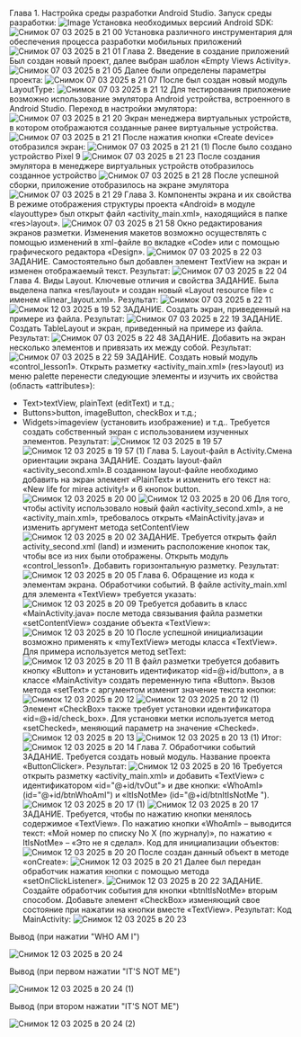 Глава 1. Настройка среды разработки Android Studio.
Запуск среды разработки:
![Image](https://github.com/user-attachments/assets/927061d0-ea46-4f92-8901-7180d42c42df)
Установка необходимых версиий Android SDK:
![Снимок 07 03 2025 в 21 00](https://github.com/user-attachments/assets/8740040a-1501-4d36-ba5a-b5cad0245f98)
Установка различного инструментария для обеспечения процесса разработки мобильных приложений
![Снимок 07 03 2025 в 21 01](https://github.com/user-attachments/assets/5c530f94-8170-474d-8dd0-79b65c179c14)
Глава 2. Введение в создание приложений
Был создан новый проект, далее выбран шаблон «Empty Views Activity».
![Снимок 07 03 2025 в 21 05](https://github.com/user-attachments/assets/2de85719-0383-494b-8ee6-4f9437ddbe4f)
Далее были определены параметры проекта:
![Снимок 07 03 2025 в 21 07](https://github.com/user-attachments/assets/df9496da-0788-4660-bb0e-94c3dca000c3)
После был создан новый модуль LayoutType:
![Снимок 07 03 2025 в 21 12](https://github.com/user-attachments/assets/b283d0c9-cb5b-407e-a77a-b17c78ae71f4)
Для тестирования приложение возможно использование эмулятора Android устройства, встроенного в Android Studio. Переход в настройки эмулятора:
![Снимок 07 03 2025 в 21 20](https://github.com/user-attachments/assets/02491afd-9495-488e-a9b9-9bc02fade081)
Экран менеджера виртуальных устройств, в котором отображаются созданные ранее виртуальные устройства.
![Снимок 07 03 2025 в 21 21](https://github.com/user-attachments/assets/1f9eb1b4-2209-46be-a349-132b93c6d3fc)
После нажатия кнопки «Create device» отобразился экран:
![Снимок 07 03 2025 в 21 21 (1)](https://github.com/user-attachments/assets/066c271b-5fa3-49fe-9bce-6eea85f0b3bd)
После было создано устройство Pixel 9
![Снимок 07 03 2025 в 21 23](https://github.com/user-attachments/assets/95e4b738-bd26-4387-9a69-dbcfb703b37d)
После создания эмулятора в менеджере виртуальных устройств отобразилось созданное устройство
![Снимок 07 03 2025 в 21 28](https://github.com/user-attachments/assets/94955a00-eb25-4d52-b8a6-e14e201cb67f)
После успешной сборки, приложение отобразилось на экране эмулятора
![Снимок 07 03 2025 в 21 29](https://github.com/user-attachments/assets/b67cf629-f59d-4308-be17-f3e7fae7d5a9)
Глава 3. Компоненты экрана и их свойства
В режиме отображения структуры проекта «Android» в модуле «layouttype» был открыт файл «activity_main.xml», находящийся в папке «res>layout».
![Снимок 07 03 2025 в 21 58](https://github.com/user-attachments/assets/b841f446-5f09-454c-8b72-4719eb20c568)
Окно редактирования экранов разметки. Изменения макетов возможно осуществлять с помощью изменений в xml-файле во вкладке «Сode» или с помощью графического редактора «Design».
![Снимок 07 03 2025 в 22 03](https://github.com/user-attachments/assets/f4847ce7-64ca-43e9-b6ac-14bf6c7a0d41)
ЗАДАНИЕ. Самостоятельно был добавлен элемент TextView на экран и изменен отображаемый текст. Результат:
![Снимок 07 03 2025 в 22 04](https://github.com/user-attachments/assets/8bedfe6d-4cca-4353-9b0f-f504f30181d5)
Глава 4. Виды Layout. Ключевые отличия и свойства
ЗАДАНИЕ. Была выделена папка «res/layout» и создан новый «Layout resource file» с именем «linear_layout.xml». Результат:
![Снимок 07 03 2025 в 22 11](https://github.com/user-attachments/assets/e162f11e-8d5d-4370-b528-b3d2c1b5d809)
![Снимок 12 03 2025 в 19 52](https://github.com/user-attachments/assets/87e81b39-a55a-4d83-8945-241f0fdd98ba)
ЗАДАНИЕ. Создать экран, приведенный на примере из файла. Результат:
![Снимок 07 03 2025 в 22 19](https://github.com/user-attachments/assets/f7ecf90d-80f6-4742-86a1-c5afb6244352)
ЗАДАНИЕ. Создать TableLayout и экран, приведенный на примере из файла. Результат:
![Снимок 07 03 2025 в 22 48](https://github.com/user-attachments/assets/f9bdf090-c4e8-4ecb-880d-dcd0555c327d)
ЗАДАНИЕ. Добавить на экран несколько элементов и привязать их между собой. Результат:
![Снимок 07 03 2025 в 22 59](https://github.com/user-attachments/assets/d48449e6-22a0-4865-9fec-4e64b00873c2)
ЗАДАНИЕ. Создать новый модуль «control_lesson1». Открыть разметку «activity_main.xml» (res>layout) из меню palette перенести следующие элементы и изучить их свойства (область «attributes»):
- Text>textView, plainText (editText) и т.д.;
- Buttons>button, imageButton, checkBox и т.д.;
- Widgets>imageview (установить изображение) и т.д..
Требуется создать собственный экран с использованием изученных элементов. Результат:
![Снимок 12 03 2025 в 19 57](https://github.com/user-attachments/assets/8a93d409-cb08-4b26-8021-7b08fa0cd151)
![Снимок 12 03 2025 в 19 57 (1)](https://github.com/user-attachments/assets/fa0c2b3f-a861-4edc-979d-250710c80c6a)
Глава 5. Layout-файл в Activity.Смена ориентации экрана
ЗАДАНИЕ. Создать layout-файл «activity_second.xml».В созданном layout-файле необходимо добавить на экран элемент «PlainText» и изменить его текст на: «New life for mirea activity!» и 6 кнопок button.
![Снимок 12 03 2025 в 20 00](https://github.com/user-attachments/assets/6a7e7272-b79c-4c74-8bde-db39fc4853c2)
![Снимок 12 03 2025 в 20 06](https://github.com/user-attachments/assets/de064596-1798-40ff-9c38-d8c0d67a46be)
Для того, чтобы activity использовало новый файл «activity_second.xml», а не «activity_main.xml», требовалось открыть «MainActivity.java» и изменить аргумент метода setContentView
![Снимок 12 03 2025 в 20 02](https://github.com/user-attachments/assets/2938f2e1-68f8-42aa-8c76-fef985c1b0a7)
ЗАДАНИЕ. Требуется открыть файл activity_second.xml (land) и изменить расположение кнопок так, чтобы все из них были отображены. Открыть модуль «control_lesson1». Добавить горизонтальную разметку. Результат:
![Снимок 12 03 2025 в 20 05](https://github.com/user-attachments/assets/2875fa66-24f6-4c0b-879c-7641fe5c266b)
Глава 6. Обращение из кода к элементам экрана. Обработчики событий.
В файле activity_main.xml для элемента «TextView» требуется указать:
![Снимок 12 03 2025 в 20 09](https://github.com/user-attachments/assets/0f12d712-afb5-4d07-9bd6-63f0548e6a0e)
Требуется добавить в класс «MainActivity.java» после метода связывания файла разметки «setContentView» создание объекта «TextView»:
![Снимок 12 03 2025 в 20 10](https://github.com/user-attachments/assets/6cb1204a-67fb-4f84-8434-a1f5ff9f9364)
После успешной инициализации возможно применять к «myTextView» методы класса «TextView». Для примера используется метод setText:
![Снимок 12 03 2025 в 20 11](https://github.com/user-attachments/assets/2ddb5b12-ecf4-46b2-8107-6726eab0ac7b)
В файл разметки требуется добавить кнопку «Button» и установить идентификатор «id=@+id/button», а в классе «MainActivity» создать переменную типа «Button». Вызов метода «setText» с аргументом изменит значение текста кнопки:
![Снимок 12 03 2025 в 20 12](https://github.com/user-attachments/assets/dbeba729-eb58-43dd-b675-6ef99ffa4f6c)
![Снимок 12 03 2025 в 20 12 (1)](https://github.com/user-attachments/assets/85aee088-921e-40f5-ae98-e79e957d938b)
Элемент «CheckBox» также требует установки идентификатора «id=@+id/check_box». Для установки метки используется метод «setChecked», меняющий параметр на значение «Checked».
![Снимок 12 03 2025 в 20 13](https://github.com/user-attachments/assets/0cba8076-8c40-4c2c-985e-a63f3f7da182)
![Снимок 12 03 2025 в 20 13 (1)](https://github.com/user-attachments/assets/ddf23c37-1b90-4f63-a211-34816bb59a45)
Итог:
![Снимок 12 03 2025 в 20 14](https://github.com/user-attachments/assets/8e25ee20-2d14-403e-8c90-59e1c3ffa4c1)
Глава 7. Обработчики событий
ЗАДАНИЕ. Требуется создать новый модуль. Название проекта «ButtonClicker». Результат:
![Снимок 12 03 2025 в 20 16](https://github.com/user-attachments/assets/a7540981-fd14-485e-9d5c-a1b96cda986f)
Требуется открыть разметку «activity_main.xml» и добавить «TextView» с идентификатором «id="@+id/tvOut"» и две кнопки: «WhoAmI» (id="@+id/btnWhoAmI") и «ItIsNotMe» (id="@+id/btnItIsNotMe ").
![Снимок 12 03 2025 в 20 17 (1)](https://github.com/user-attachments/assets/9590a585-7f7d-487a-bc06-228b9329f30a)
![Снимок 12 03 2025 в 20 17](https://github.com/user-attachments/assets/84e170e0-c830-4c65-9850-fed2d733ad57)
ЗАДАНИЕ. Требуется, чтобы по нажатию кнопки менялось содержимое «TextView». По нажатию кнопки «WhoAmI» – выводится текст: «Мой номер по списку No Х (по журналу)», по нажатию « ItIsNotMe» – «Это не я сделал».
Код для инициализации объектов:
![Снимок 12 03 2025 в 20 20](https://github.com/user-attachments/assets/89d38886-39d3-487c-b69b-0ef7416595d1)
После создан данный объект в методе «onCreate»:
![Снимок 12 03 2025 в 20 21](https://github.com/user-attachments/assets/f79a71aa-5f39-4bd3-bffa-c3817ebd0af3)
Далее был передан обработчик нажатия кнопки с помощью метода «setOnClickListener».
![Снимок 12 03 2025 в 20 22](https://github.com/user-attachments/assets/fa4adf79-ceb4-4b32-ba82-5e7827f8eb57)
ЗАДАНИЕ. Создайте обработчик события для кнопки «btnItIsNotMe» вторым способом. Добавьте элемент «CheckBox» изменяющий свое состояние при нажатии на кнопки вместе «TextView». Результат:
Код MainActivity:
![Снимок 12 03 2025 в 20 23](https://github.com/user-attachments/assets/859e4bee-5ed4-43e6-971a-dfca6d24c1ba)

Вывод (при нажатии "WHO AM I")

![Снимок 12 03 2025 в 20 24](https://github.com/user-attachments/assets/00613308-fcec-48cf-80c4-512f28eef6d5)

Вывод (при первом нажатии "IT'S NOT ME")

![Снимок 12 03 2025 в 20 24 (1)](https://github.com/user-attachments/assets/8900db49-df33-4f76-91f2-ee8a13f14e64)

Вывод (при втором нажатии "IT'S NOT ME")

![Снимок 12 03 2025 в 20 24 (2)](https://github.com/user-attachments/assets/0e3a27e1-b12c-4358-8fb7-22e219cf8a41)


